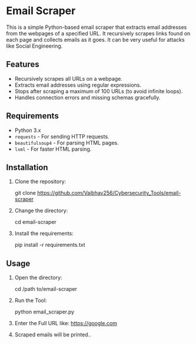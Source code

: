 # Email Scraper

This is a simple Python-based email scraper that extracts email addresses from the webpages of a specified URL. It recursively scrapes links found on each page and collects emails as it goes. It can be very useful for attacks like Social Engineering.

## Features
- Recursively scrapes all URLs on a webpage.
- Extracts email addresses using regular expressions.
- Stops after scraping a maximum of 100 URLs (to avoid infinite loops).
- Handles connection errors and missing schemas gracefully.

## Requirements
- Python 3.x
- `requests` - For sending HTTP requests.
- `beautifulsoup4` - For parsing HTML pages.
- `lxml` - For faster HTML parsing.

## Installation

1. Clone the repository:

	git clone https://github.com/Vaibhav256/Cybersecurity_Tools/email-scraper

2. Change the directory:

	cd email-scraper

3. Install the requirements:

	pip install -r requirements.txt

## Usage

1. Open the directory:

	cd /path to/email-scraper

2. Run the Tool:

	python email_scraper.py

3. Enter the Full URL like: https://google.com 

4. Scraped emails will be printed..